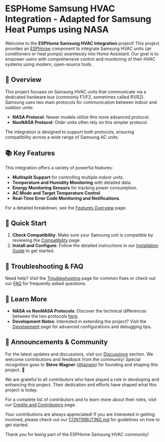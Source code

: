 # ESPHome Samsung HVAC Integration - Adapted for Samsung Heat Pumps using NASA

Welcome to the **ESPHome Samsung HVAC Integration** project! This project provides an [ESPHome](https://esphome.io/) component to integrate Samsung HVAC units (air conditioners or heat pumps) seamlessly into Home Assistant. Our goal is to empower users with comprehensive control and monitoring of their HVAC systems using modern, open-source tools.

## 🌟 Overview
This project focuses on Samsung HVAC units that communicate via a dedicated hardware bus (commonly F1/F2, sometimes called R1/R2). Samsung uses two main protocols for communication between indoor and outdoor units:
- **NASA Protocol**: Newer models utilize this more advanced protocol.
- **NonNASA Protocol**: Older units often rely on this simpler protocol.

The integration is designed to support both protocols, ensuring compatibility across a wide range of Samsung AC units.

## 📚 Key Features
This integration offers a variety of powerful features:
- **Multisplit Support** for controlling multiple indoor units.
- **Temperature and Humidity Monitoring** with detailed data.
- **Energy Monitoring Sensors** for tracking power consumption.
- **AC Mode and Target Temperature Control**.
- **Real-Time Error Code Monitoring and Notifications**.

For a detailed breakdown, see the [Features Overview](https://github.com/omerfaruk-aran/esphome_samsung_hvac_bus/wiki/Features-Overview) page.

## 🚀 Quick Start
1. **Check Compatibility**: Make sure your Samsung unit is compatible by reviewing the [Compatibility](https://github.com/omerfaruk-aran/esphome_samsung_hvac_bus/wiki/Compatibility) page.
2. **Install and Configure**: Follow the detailed instructions in our [Installation Guide](https://github.com/omerfaruk-aran/esphome_samsung_hvac_bus/wiki/Installation-Guide) to get started.

## 🔧 Troubleshooting & FAQ
Need help? Visit the [Troubleshooting](https://github.com/omerfaruk-aran/esphome_samsung_hvac_bus/wiki/Troubleshooting) page for common fixes or check out our [FAQ](https://github.com/omerfaruk-aran/esphome_samsung_hvac_bus/wiki/Frequently-Asked-Questions-(FAQ)) for frequently asked questions.

## 📖 Learn More
- **NASA vs NonNASA Protocols**: Discover the technical differences between the two protocols [here](https://github.com/omerfaruk-aran/esphome_samsung_hvac_bus/wiki/NASA-vs-NonNASA-Protocols).
- **Development Notes**: Interested in extending the project? Visit the [Development](https://github.com/omerfaruk-aran/esphome_samsung_hvac_bus/wiki/Development) page for advanced configurations and debugging tips.

## 📢 Announcements & Community
For the latest updates and discussions, visit our [Discussions](https://github.com/omerfaruk-aran/esphome_samsung_hvac_bus/discussions) section. We welcome contributions and feedback from the community! Special recognition goes to **Steve Wagner** ([@lanwin](https://github.com/lanwin)) for founding and shaping this project. 🚀

We are grateful to all contributors who have played a role in developing and enhancing this project. Their dedication and efforts have shaped what this project is today.

For a complete list of contributors and to learn more about their roles, visit our [Credits and Contributors](https://github.com/omerfaruk-aran/esphome_samsung_hvac_bus/wiki/Credits-and-Contributors) page.

Your contributions are always appreciated! If you are interested in getting involved, please check out our [CONTRIBUTING.md](https://github.com/omerfaruk-aran/esphome_samsung_hvac_bus/blob/main/CONTRIBUTING.md) for guidelines on how to get started.

Thank you for being part of the ESPHome Samsung HVAC community!
